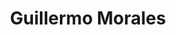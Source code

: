 ---
title: "Guillermo Morales"
url: /huechuraba/guillermo-morales-avenida-americo-vespucio/
shop: reparación de automóviles
---